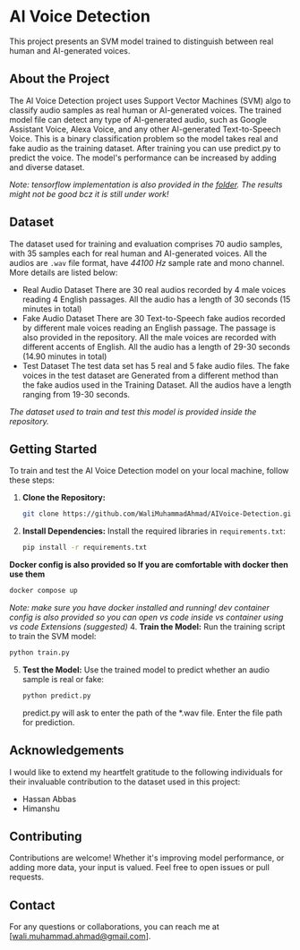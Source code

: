 # AI Voice Detection

This project presents an SVM model trained to distinguish between real human and AI-generated voices.

## About the Project

The AI Voice Detection project uses Support Vector Machines (SVM) algo to classify audio samples as real human or AI-generated voices.
The trained model file can detect any type of AI-generated audio, such as Google Assistant Voice, Alexa Voice, and any other AI-generated Text-to-Speech Voice. 
This is a binary classification problem so the model takes real and fake audio as the training dataset. After training you can use predict.py to predict the voice.
The model's performance can be increased by adding and diverse dataset. 

*Note: *tensorflow implementation is also provided in the [folder](tensorflow/). The results might not be good bcz it is still under work!**

## Dataset

The dataset used for training and evaluation comprises 70 audio samples, with 35 samples each for real human and AI-generated voices.
All the audios are `.wav` file format, have *44100 Hz* sample rate and mono channel. More details are listed below:

- Real Audio Dataset
  There are 30 real audios recorded by 4 male voices reading 4 English passages. All the audio has a length of 30 seconds (15 minutes in total)
- Fake Audio Dataset
  There are 30 Text-to-Speech fake audios recorded by different male voices reading an English passage. The passage is also provided in the repository.
  All the male voices are recorded with different accents of English. All the audio has a length of 29-30 seconds (14.90 minutes in total)
- Test Dataset
  The test data set has 5 real and 5 fake audio files. The fake voices in the test dataset are Generated from a different method than the fake audios used in the Training Dataset. All the audios have a length ranging from 19-30 seconds.
  
*The dataset used to train and test this model is provided inside the repository.*

## Getting Started

To train and test the AI Voice Detection model on your local machine, follow these steps:

1. **Clone the Repository:**
   ```sh
   git clone https://github.com/WaliMuhammadAhmad/AIVoice-Detection.git
   ```

3. **Install Dependencies:**
   Install the required libraries in `requirements.txt`:
   ```sh
   pip install -r requirements.txt
   ```
**Docker config is also provided so If you are comfortable with docker then use them**
```sh
docker compose up
```
*Note: make sure you have docker installed and running!*
*dev container config is also provided so you can open vs code inside vs container using vs code Extensions (suggested)*
4. **Train the Model:**
   Run the training script to train the SVM model:
   ```sh
   python train.py
   ```

5. **Test the Model:**
   Use the trained model to predict whether an audio sample is real or fake:
   ```sh
   python predict.py
   ```
   predict.py will ask to enter the path of the *.wav file. Enter the file path for prediction.


## Acknowledgements

I would like to extend my heartfelt gratitude to the following individuals for their invaluable contribution to the dataset used in this project:

- Hassan Abbas
- Himanshu

## Contributing

Contributions are welcome! Whether it's improving model performance, or adding more data, your input is valued. Feel free to open issues or pull requests.

## Contact

For any questions or collaborations, you can reach me at [wali.muhammad.ahmad@gmail.com].
